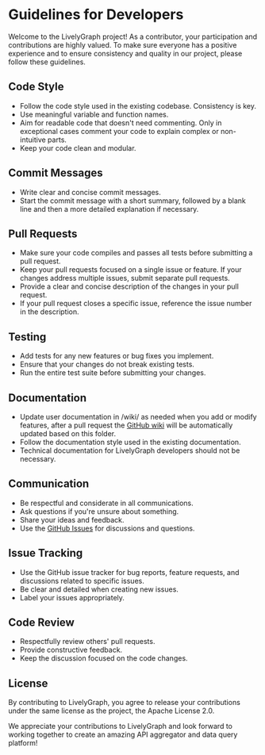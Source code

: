 # Guidelines for Developers

Welcome to the LivelyGraph project! As a contributor, your participation and contributions are highly valued. To make sure everyone has a positive experience and to ensure consistency and quality in our project, please follow these guidelines.

## Code Style

- Follow the code style used in the existing codebase. Consistency is key.
- Use meaningful variable and function names.
- Aim for readable code that doesn't need commenting. Only in exceptional cases comment your code to explain complex or non-intuitive parts.
- Keep your code clean and modular.

## Commit Messages

* Write clear and concise commit messages.
* Start the commit message with a short summary, followed by a blank line and then a more detailed explanation if necessary.

## Pull Requests

* Make sure your code compiles and passes all tests before submitting a pull request.
* Keep your pull requests focused on a single issue or feature. If your changes address multiple issues, submit separate pull requests.
* Provide a clear and concise description of the changes in your pull request.
* If your pull request closes a specific issue, reference the issue number in the description.

## Testing

* Add tests for any new features or bug fixes you implement.
* Ensure that your changes do not break existing tests.
* Run the entire test suite before submitting your changes.

## Documentation

* Update user documentation in /wiki/ as needed when you add or modify features, after a pull request the [GitHub wiki](https://github.com/Drbvr/LivelyGraph/wiki) will be automatically updated based on this folder.
* Follow the documentation style used in the existing documentation.
* Technical documentation for LivelyGraph developers should not be necessary.

## Communication

* Be respectful and considerate in all communications.
* Ask questions if you're unsure about something.
* Share your ideas and feedback.
* Use the [GitHub Issues](https://github.com/Drbvr/LivelyGraph/issues) for discussions and questions.

## Issue Tracking

* Use the GitHub issue tracker for bug reports, feature requests, and discussions related to specific issues.
* Be clear and detailed when creating new issues.
* Label your issues appropriately.

## Code Review

* Respectfully review others' pull requests.
* Provide constructive feedback.
* Keep the discussion focused on the code changes.

## License

By contributing to LivelyGraph, you agree to release your contributions under the same license as the project, the Apache License 2.0.

We appreciate your contributions to LivelyGraph and look forward to working together to create an amazing API aggregator and data query platform!
